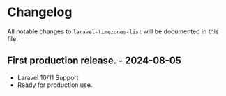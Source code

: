 # Changelog

All notable changes to `laravel-timezones-list` will be documented in this file.

## First production release. - 2024-08-05

- Laravel 10/11 Support
- Ready for production use.
